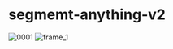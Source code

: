 # segmemt-anything-v2

![0001](https://github.com/user-attachments/assets/231ec160-df2a-4d1f-b1fe-c48083f0cde5)
![frame_1](https://github.com/user-attachments/assets/6144230d-7149-4ff5-b304-af7ec264d780)
